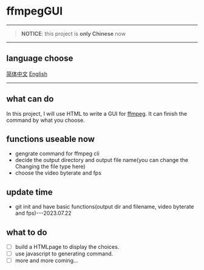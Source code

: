# ffmpegGUI

---

> **NOTICE**: this project is **only Chinese** now

---

## language choose
[简体中文](README_zh.md) [English](README.md)  

---

## what can do
In this project, I will use HTML to write a GUI for [ffmpeg](https:\\ffmpeg.org). It can finish the command by what you choose.  

## functions useable now
- gengrate command for ffmpeg cli
- decide the output directory and output file name(you can change the Changing the file type here)
- choose the video byterate and fps

## update time
- git init and have basic functions(output dir and filename, video byterate and fps)---2023.07.22

## what to do
- [ ] build a HTMLpage to display the choices.  
- [ ] use javascript to generating command.  
- [ ] more and more coming...  